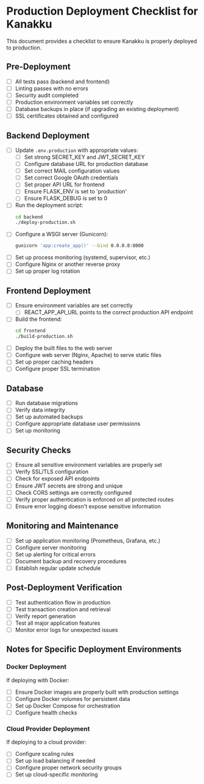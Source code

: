 # Production Deployment Checklist for Kanakku

This document provides a checklist to ensure Kanakku is properly deployed to production.

## Pre-Deployment

- [ ] All tests pass (backend and frontend)
- [ ] Linting passes with no errors
- [ ] Security audit completed
- [ ] Production environment variables set correctly
- [ ] Database backups in place (if upgrading an existing deployment)
- [ ] SSL certificates obtained and configured

## Backend Deployment

- [ ] Update `.env.production` with appropriate values:
  - [ ] Set strong SECRET_KEY and JWT_SECRET_KEY
  - [ ] Configure database URL for production database
  - [ ] Set correct MAIL configuration values
  - [ ] Set correct Google OAuth credentials
  - [ ] Set proper API URL for frontend
  - [ ] Ensure FLASK_ENV is set to 'production'
  - [ ] Ensure FLASK_DEBUG is set to 0
- [ ] Run the deployment script:
  ```bash
  cd backend
  ./deploy-production.sh
  ```
- [ ] Configure a WSGI server (Gunicorn):
  ```bash
  gunicorn 'app:create_app()' --bind 0.0.0.0:8000
  ```
- [ ] Set up process monitoring (systemd, supervisor, etc.)
- [ ] Configure Nginx or another reverse proxy
- [ ] Set up proper log rotation

## Frontend Deployment

- [ ] Ensure environment variables are set correctly
  - [ ] REACT_APP_API_URL points to the correct production API endpoint
- [ ] Build the frontend:
  ```bash
  cd frontend
  ./build-production.sh
  ```
- [ ] Deploy the built files to the web server
- [ ] Configure web server (Nginx, Apache) to serve static files
- [ ] Set up proper caching headers
- [ ] Configure proper SSL termination

## Database

- [ ] Run database migrations
- [ ] Verify data integrity
- [ ] Set up automated backups
- [ ] Configure appropriate database user permissions
- [ ] Set up monitoring

## Security Checks

- [ ] Ensure all sensitive environment variables are properly set
- [ ] Verify SSL/TLS configuration
- [ ] Check for exposed API endpoints
- [ ] Ensure JWT secrets are strong and unique
- [ ] Check CORS settings are correctly configured
- [ ] Verify proper authentication is enforced on all protected routes
- [ ] Ensure error logging doesn't expose sensitive information

## Monitoring and Maintenance

- [ ] Set up application monitoring (Prometheus, Grafana, etc.)
- [ ] Configure server monitoring
- [ ] Set up alerting for critical errors
- [ ] Document backup and recovery procedures
- [ ] Establish regular update schedule

## Post-Deployment Verification

- [ ] Test authentication flow in production
- [ ] Test transaction creation and retrieval
- [ ] Verify report generation
- [ ] Test all major application features
- [ ] Monitor error logs for unexpected issues

## Notes for Specific Deployment Environments

### Docker Deployment

If deploying with Docker:
- [ ] Ensure Docker images are properly built with production settings
- [ ] Configure Docker volumes for persistent data
- [ ] Set up Docker Compose for orchestration
- [ ] Configure health checks

### Cloud Provider Deployment

If deploying to a cloud provider:
- [ ] Configure scaling rules
- [ ] Set up load balancing if needed
- [ ] Configure proper network security groups
- [ ] Set up cloud-specific monitoring 